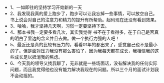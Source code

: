 * 1、一如即往的坚持学习开始新的一天
* 2、我发现我真的爱上跑步了，跑步可以让我忘掉一些事情，可以放空自己。书上说会对自己的注意力和精力的提升有所帮助。起码现在还没有看到效果。
* 3、哈哈，我才坚持几天啊，习惯一定要坚持下去。
* 4、那本书我一定要多看几次，其实我觉得 书不在于看得多，在于自己是否真的明白了里边的含义并且去做。做一个执行力强的人吧！
* 5、最近还是真的比较有压力的，看看01年的都出来了，感觉自己也不是最小的了。但是面对压力我没有那么害怕了，因为我每天都在成长，我相信我的这些成长足以抵消我的焦虑。
* 6、今天我的领导又找我聊了，无非就是一些场面话，没有解决我的任何实际问题，而且我觉得他也没有能力解决我现在的问题。所以三个月的面试计划我不会动摇的。